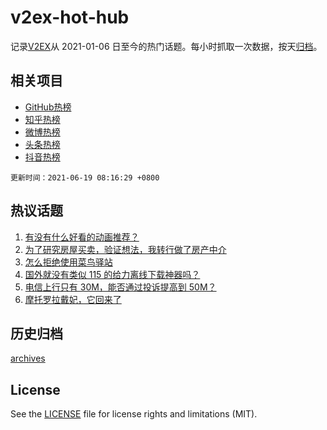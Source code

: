 # v2ex-hot-hub

 记录[V2EX](https://www.v2ex.com/)从 2021-01-06 日至今的热门话题。每小时抓取一次数据，按天[归档](archives)。
 
 ## 相关项目

- [GitHub热榜](https://github.com/snaildev/github-hot-hub)
- [知乎热榜](https://github.com/snaildev/zhihu-hot-hub)
- [微博热榜](https://github.com/snaildev/weibo-hot-hub)
- [头条热榜](https://github.com/snaildev/toutiao-hot-hub)
- [抖音热榜](https://github.com/snaildev/douyin-hot-hub)


 `更新时间：2021-06-19 08:16:29 +0800`

## 热议话题

1. [有没有什么好看的动画推荐？](https://www.v2ex.com/t/784224)
1. [为了研究房屋买卖，验证想法，我转行做了房产中介](https://www.v2ex.com/t/784160)
1. [怎么拒绝使用菜鸟驿站](https://www.v2ex.com/t/784157)
1. [国外就没有类似 115 的给力离线下载神器吗？](https://www.v2ex.com/t/784123)
1. [电信上行只有 30M，能否通过投诉提高到 50M？](https://www.v2ex.com/t/784169)
1. [摩托罗拉戴妃，它回来了](https://www.v2ex.com/t/784241)

## 历史归档

[archives](archives)

## License

See the [LICENSE](LICENSE) file for license rights and limitations (MIT).

